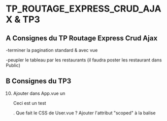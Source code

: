 # TP_ROUTAGE_EXPRESS_CRUD_AJAX & TP3

## A Consignes du TP Routage Express Crud Ajax

-terminer la pagination standard & avec vue

-peupler le tableau par les restaurants (il faudra poster les restaurant dans Public)

## B Consignes du TP3

10) Ajouter dans App.vue un <p>Ceci est un test<p>. Que fait le CSS de User.vue ? Ajouter l'attribut "scoped" à la balise <style> de User.vue, que se passe-t-il ?

//

FECUMUH 

Page de documentation de vue-cli: https://github.com/vuejs/vue-cli

Page générale sur VueJS: https://github.com/vuejs

1) INSTALLER Vue-cli: exécuter "npm install -g vue-cli", si vous êtes sous Linux ou Mac OS, il se peut que vous deviez faire "sudo npm install -g vue-cli" (essayez d'abord sans le sudo). Idem, sous windows il se peut que vous deviez avoir ouvert le terminal DOS en mode "administrateur".

2) Créez un répertoire pour le TP

3) Avec la ligne de commande, allez dans ce répertoire ("cd ....");

4) On va maintenant créer une application VueJS avec le mode "webpack-simple" (cf la page de doc: https://github.com/vuejs/vue-cli), on peut en effet créer plusieurs types de projets avec vue-cli.

La commande à exécuter est "vue init webpack-simple nom_de_votre_app", je suggère quelques chose comme nom qui ressemble à "my-app-vue-cli1" par exemple. Vous exécuterez donc la commande : "vue init webpack-simple "my-app-vue-cli1"

Vous devrez alors répondre à un petit questionnaire, en général vous faites "enter", répondez "non" si on vous demande d'utiliser "SAAS" (un pré-processeur CSS comme LESS).

Cela va créer un sous-répertoire my-app-vue-cli qui contiendra tout ce qu'il faut pour démarrer :

- Une application exemple, un environnement de développement, etc.

5) Aller dans le répertoire de l'application et faites "npm install" pour installer les dépendances (de l'environnement de développement, et du framework)

6) Exécutez l'application de test avec "npm run dev". Si jamais vous avez une page qui affiche "ERR EMPTY RESPONSE", il se peut que vous deviez changer le port du serveur de dev. Allez dans le fichier webpack.config.js et ajoutez une ligne "port:3000" par exemple, dans la config du devserver. Voici ce que j'ai dans ma config:

 devServer: {
    historyApiFallback: true,
    noInfo: true,
    overlay: true,
    port:3000			
  },

7) Etudier le code du fichier main.js, index.js et App.vue

8) Créer un composant User.vue qui affiche le nom d'un utilisateur, le mettre en GLOBAL component

9) Créer un composant Info.vue qui affiche des infos supplémentaires sous forme de <p>, et qui soit LOCAL à User.vue

10) Ajouter dans App.vue un <p>Ceci est un test<p>. Que fait le CSS de User.vue ? Ajouter l'attribut "scoped" à la balise <style> de User.vue, que se passe-t-il ?

11) En étant sûr d'être dans le répertoire du projet faites "npm install -save vue-router" pour installer le module de routage de vueJS.
